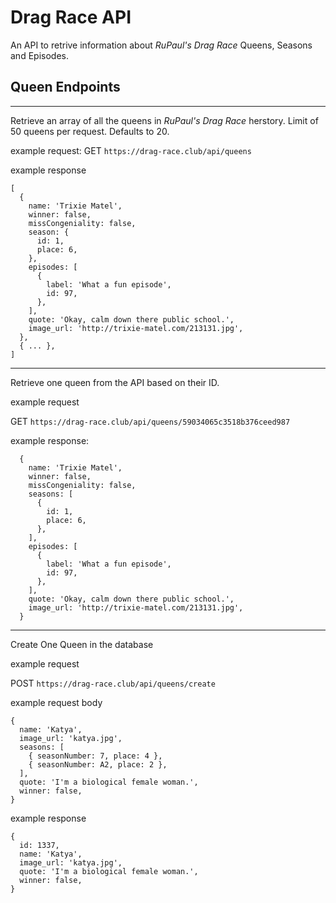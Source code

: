 # Drag Race API

An API to retrive information about _RuPaul's Drag Race_ Queens, Seasons and Episodes.

## Queen Endpoints
---
Retrieve an array of all the queens in _RuPaul's Drag Race_ herstory. Limit of 50 queens per request. Defaults to 20.

example request:
GET `https://drag-race.club/api/queens`

example response
```
[
  {
    name: 'Trixie Matel',
    winner: false,
    missCongeniality: false,
    season: {
      id: 1,
      place: 6,
    },
    episodes: [
      {
        label: 'What a fun episode',
        id: 97,
      },
    ],
    quote: 'Okay, calm down there public school.',
    image_url: 'http://trixie-matel.com/213131.jpg',
  },
  { ... },
]
```
---
Retrieve one queen from the API based on their ID.

example request

GET `https://drag-race.club/api/queens/59034065c3518b376ceed987`

example response:
```
  {
    name: 'Trixie Matel',
    winner: false,
    missCongeniality: false,
    seasons: [
      {
        id: 1,
        place: 6,
      },
    ],
    episodes: [
      {
        label: 'What a fun episode',
        id: 97,
      },
    ],
    quote: 'Okay, calm down there public school.',
    image_url: 'http://trixie-matel.com/213131.jpg',
  }
```

___
Create One Queen in the database

example request

POST `https://drag-race.club/api/queens/create`

example request body
```
{
  name: 'Katya',
  image_url: 'katya.jpg',
  seasons: [
    { seasonNumber: 7, place: 4 },
    { seasonNumber: A2, place: 2 },
  ],
  quote: 'I'm a biological female woman.',
  winner: false,
}
```

example response
```
{
  id: 1337,
  name: 'Katya',
  image_url: 'katya.jpg',
  quote: 'I'm a biological female woman.',
  winner: false,
}
```